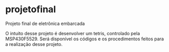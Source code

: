 # projetofinal
Projeto final de eletrônica embarcada

O intuito desse projeto é desenvolver um tetris, controlado pela MSP430F5529.
Será disponível os códigos e os procedimentos feitos para a realização desse projeto. 
